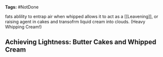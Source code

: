 
**Tags:** #NotDone 

fats ablility to entrap air when whipped allows it to act as a [[Leavening]], or raising agent in cakes and transofrm liquid cream into clouds. (Heavy Whipping Cream!)
## Achieving Lightness: Butter Cakes and Whipped Cream
